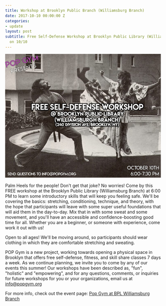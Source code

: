 ```yaml
---
title: Workshop at Brooklyn Public Branch (Williamsburg Branch)
date: 2017-10-10 00:00:00 Z
categories:
- update
layout: post
subtitle: Free Self-Defense Workshop at Brooklyn Public Library (Williamsburg Branch)
  on 10/10
---
```


![Pop Gym at BPL Williamsburg Branch](/assets/wilburg.jpg)

Palm Heels for the people! Don't get that joke? No worries! Come by this FREE workshop at the Brooklyn Public Library (Williamsburg Branch) at 6:00 PM to learn some introductory skills that will keep you feeling safe. We'll be covering the basics: stretching, conditioning, technique, and theory, with the hope that participants will leave with some super useful foundations that will aid them in the day-to-day. Mix that in with some sweat and some movement, and you'll have an accessible and confidence-boosting good time for all. Whether you are a beginner, or someone with experience, come work it out with us!

Open to all ages! We'll be moving around, so participants should wear clothing in which they are comfortable stretching and sweating.

POP Gym is a new project, working towards opening a physical space in Brooklyn that offers free self-defense, fitness, and skill share classes 7 days a week. As we continue planning, we invite you to come by any of our events this summer! Our workshops have been described as, "fun", "holistic" and "empowering", and for any questions, comments, or inquiries for future workshops for you or your organizations, email us at info@popgym.org


For more info, check out the event page: [Pop Gym at BPL Williamsburg Branch](https://www.facebook.com/events/121018178601249/)
